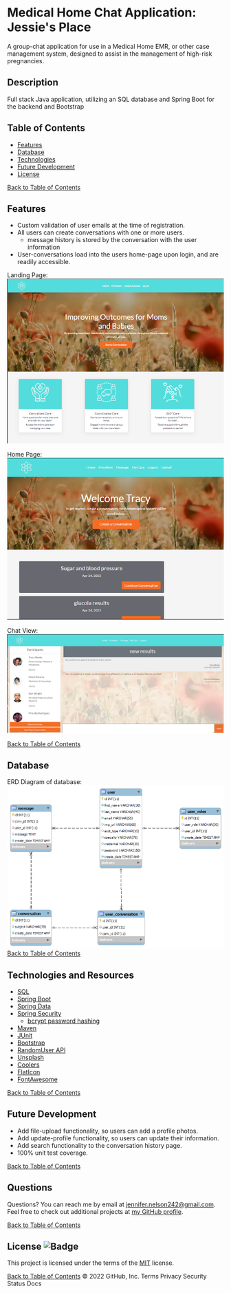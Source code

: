 # Medical Home Chat Application: Jessie's Place

A group-chat application for use in a Medical Home EMR, or other case management system, designed to assist in the management of high-risk pregnancies.

## Description
Full stack Java application, utilizing an SQL database and Spring Boot for the backend and Bootstrap

## Table of Contents
- [Features](#Features)
- [Database](#Database)
- [Technologies](#Technologies-and-Resources)
- [Future Development](#Future-Develompent)
- [License](#License)


[Back to Table of Contents](#table-of-contents)
## Features
* Custom validation of user emails at the time of registration.
* All users can create conversations with one or more users.
  * message history is stored by the conversation with the user information
* User-conversations load into the users home-page upon login, and are readily accessible.

Landing Page:
![landing](pub/images/landing.png)

Home Page:
![home page](pub/images/home.png)

Chat View:
![message room](pub/images/messageroom.png)

[Back to Table of Contents](#table-of-contents)

## Database
ERD Diagram of database:
![ERD Diagram](pub/images/ERD-Diagram.png)
[Back to Table of Contents](#table-of-contents)

## Technologies and Resources
* [SQL](https://www.techonthenet.com/sql/index.php) 
* [Spring Boot](https://spring.io/projects/spring-boot)
* [Spring Data](https://spring.io/projects/spring-data)
* [Spring Security](https://spring.io/projects/spring-security)
  * [bcrypt password hashing](https://www.baeldung.com/spring-security-registration-password-encoding-bcrypt)
* [Maven](https://maven.apache.org/)
* [JUnit](https://junit.org/junit5/)
* [Bootstrap](https://getbootstrap.com/docs/5.0/getting-started/introduction/)
* [RandomUser API](https://randomuser.me/)
* [Unsplash](https://unsplash.com/)
* [Coolers](https://coolors.co/)
* [FlatIcon](https://www.flaticon.com/)
* [FontAwesome](https://fontawesome.com/icons)

[Back to Table of Contents](#table-of-contents)

## Future Development

* Add file-upload functionality, so users can add a profile photos.
* Add update-profile functionality, so users can update their information.
* Add search functionality to the conversation history page.
* 100% unit test coverage.



[Back to Table of Contents](#table-of-contents)

## Questions

Questions? You can reach me by email at jennifer.nelson242@gmail.com. Feel free to check out additional projects at [my GitHub profile](https://github.com/jnel-221).

[Back to Table of Contents](#table-of-contents)

## License ![Badge](https://img.shields.io/badge/license-MIT-green.svg)

This project is licensed under the terms of the [MIT](./LICENSE) license.

[Back to Table of Contents](#table-of-contents)
© 2022 GitHub, Inc.
Terms
Privacy
Security
Status
Docs
